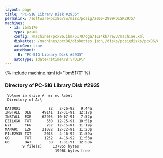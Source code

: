```yaml
---
layout: page
title: "PC-SIG Library Disk #2935"
permalink: /software/pcx86/sw/misc/pcsig/2000-2999/DISK2935/
machines:
  - id: ibm5170
    type: pcx86
    config: /machines/pcx86/ibm/5170/cga/1024kb/rev3/machine.xml
    diskettes: /machines/pcx86/diskettes.json,/disks/pcsigdisks/pcx86/diskettes.json
    autoGen: true
    autoMount:
      B: "PC-SIG Library Disk #2935"
    autoType: $date\r$time\rB:\rDIR\r
---
```


{% include machine.html id="ibm5170" %}

### Directory of PC-SIG Library Disk #2935

     Volume in drive A has no label
     Directory of A:\

    DAT0001             22   2-26-92   9:44a
    INSTALL  OLB     49141  12-31-91  12:17p
    INSTALL  EXE     62905  10-07-91   7:52p
    EZILOGO  TXT       530  12-25-91  10:51p
    EZI      CFG       862  12-25-91  11:19p
    MANARC   LZH     21082  12-22-91  11:23p
    FILE2935 TXT      2043   4-16-92  11:59a
    GO       TXT      1232   4-16-92  11:53a
    GO       BAT        38   1-31-91  12:58a
            9 file(s)     137855 bytes
                           19968 bytes free
